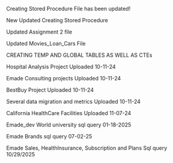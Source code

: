 Creating Stored Procedure File has been updated!

New Updated Creating Stored Procedure

Updated Assignment 2 file

Updated Movies_Loan_Cars File

CREATING TEMP AND GLOBAL TABLES AS WELL AS CTEs


Hospital Analysis Project Uploaded 10-11-24

Emade Consulting projects Uploaded 10-11-24

BestBuy Project Uploaded 10-11-24

Several data migration and metrics Uploaded 10-11-24

California HealthCare Facilities Uploaded 11-07-24

Emade_dev World university sql query 01-18-2025

Emade Brands sql query 07-02-25

Emade Sales, HealthInsurance, Subscription and Plans Sql query 10/29/2025
